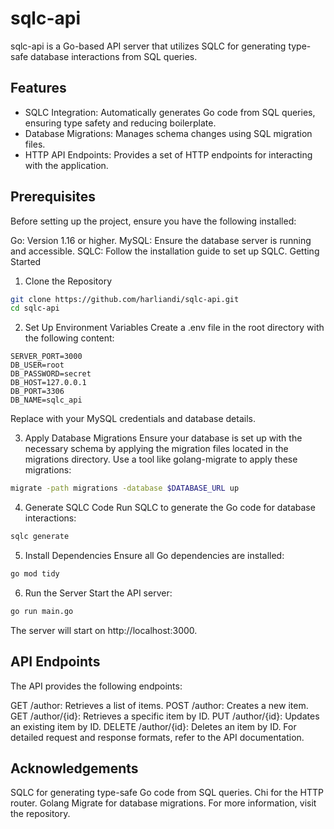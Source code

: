 # sqlc-api
sqlc-api is a Go-based API server that utilizes SQLC for generating type-safe database interactions from SQL queries.

## Features
- SQLC Integration: Automatically generates Go code from SQL queries, ensuring type safety and reducing boilerplate.
- Database Migrations: Manages schema changes using SQL migration files.
- HTTP API Endpoints: Provides a set of HTTP endpoints for interacting with the application.

## Prerequisites
Before setting up the project, ensure you have the following installed:

Go: Version 1.16 or higher.
MySQL: Ensure the database server is running and accessible.
SQLC: Follow the installation guide to set up SQLC.
Getting Started
1. Clone the Repository
```bash
git clone https://github.com/harliandi/sqlc-api.git
cd sqlc-api
```
2. Set Up Environment Variables
Create a .env file in the root directory with the following content:
```env
SERVER_PORT=3000
DB_USER=root
DB_PASSWORD=secret
DB_HOST=127.0.0.1
DB_PORT=3306
DB_NAME=sqlc_api
```
Replace with your MySQL credentials and database details.

3. Apply Database Migrations
Ensure your database is set up with the necessary schema by applying the migration files located in the migrations directory. Use a tool like golang-migrate to apply these migrations:
```bash
migrate -path migrations -database $DATABASE_URL up
```
4. Generate SQLC Code
Run SQLC to generate the Go code for database interactions:
```bash
sqlc generate
```
5. Install Dependencies
Ensure all Go dependencies are installed:
```bash
go mod tidy
```
6. Run the Server
Start the API server:
```bash
go run main.go
```
The server will start on http://localhost:3000.

## API Endpoints
The API provides the following endpoints:

GET /author: Retrieves a list of items.
POST /author: Creates a new item.
GET /author/{id}: Retrieves a specific item by ID.
PUT /author/{id}: Updates an existing item by ID.
DELETE /author/{id}: Deletes an item by ID.
For detailed request and response formats, refer to the API documentation.

## Acknowledgements
SQLC for generating type-safe Go code from SQL queries.
Chi for the HTTP router.
Golang Migrate for database migrations.
For more information, visit the repository.